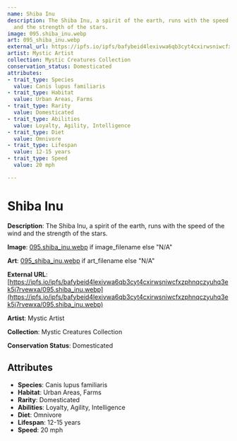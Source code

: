 ```yaml
---
name: Shiba Inu
description: The Shiba Inu, a spirit of the earth, runs with the speed of the wind
  and the strength of the stars.
image: 095.shiba_inu.webp
art: 095_shiba_inu.webp
external_url: https://ipfs.io/ipfs/bafybeid4lexivwa6qb3cyt4cxirwsniwcfxzphnqczyuhq3ek5j7rvewxa/095.shiba_inu.webp
artist: Mystic Artist
collection: Mystic Creatures Collection
conservation_status: Domesticated
attributes:
- trait_type: Species
  value: Canis lupus familiaris
- trait_type: Habitat
  value: Urban Areas, Farms
- trait_type: Rarity
  value: Domesticated
- trait_type: Abilities
  value: Loyalty, Agility, Intelligence
- trait_type: Diet
  value: Omnivore
- trait_type: Lifespan
  value: 12-15 years
- trait_type: Speed
  value: 20 mph

---
```


# Shiba Inu

**Description**: The Shiba Inu, a spirit of the earth, runs with the speed of the wind and the strength of the stars.

**Image**: [095.shiba_inu.webp](./095.shiba_inu.webp) if image_filename else "N/A"

**Art**: [095_shiba_inu.webp](./095_shiba_inu.webp) if art_filename else "N/A"

**External URL**: [https://ipfs.io/ipfs/bafybeid4lexivwa6qb3cyt4cxirwsniwcfxzphnqczyuhq3ek5j7rvewxa/095.shiba_inu.webp](https://ipfs.io/ipfs/bafybeid4lexivwa6qb3cyt4cxirwsniwcfxzphnqczyuhq3ek5j7rvewxa/095.shiba_inu.webp)

**Artist**: Mystic Artist

**Collection**: Mystic Creatures Collection

**Conservation Status**: Domesticated

## Attributes
- **Species**: Canis lupus familiaris
- **Habitat**: Urban Areas, Farms
- **Rarity**: Domesticated
- **Abilities**: Loyalty, Agility, Intelligence
- **Diet**: Omnivore
- **Lifespan**: 12-15 years
- **Speed**: 20 mph
